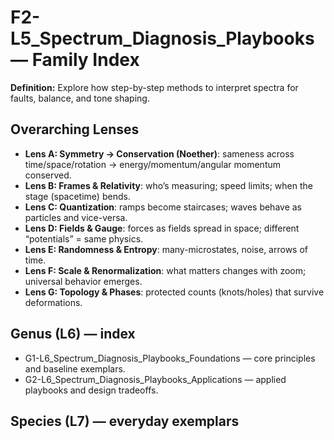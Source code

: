 # F2-L5_Spectrum_Diagnosis_Playbooks — Family Index
**Definition:** Explore how step-by-step methods to interpret spectra for faults, balance, and tone shaping.

## Overarching Lenses

- **Lens A: Symmetry -> Conservation (Noether)**: sameness across time/space/rotation → energy/momentum/angular momentum conserved.
- **Lens B: Frames & Relativity**: who’s measuring; speed limits; when the stage (spacetime) bends.
- **Lens C: Quantization**: ramps become staircases; waves behave as particles and vice-versa.
- **Lens D: Fields & Gauge**: forces as fields spread in space; different “potentials” = same physics.
- **Lens E: Randomness & Entropy**: many-microstates, noise, arrows of time.
- **Lens F: Scale & Renormalization**: what matters changes with zoom; universal behavior emerges.
- **Lens G: Topology & Phases**: protected counts (knots/holes) that survive deformations.

## Genus (L6) — index
- G1-L6_Spectrum_Diagnosis_Playbooks_Foundations — core principles and baseline exemplars.
- G2-L6_Spectrum_Diagnosis_Playbooks_Applications — applied playbooks and design tradeoffs.

## Species (L7) — everyday exemplars

